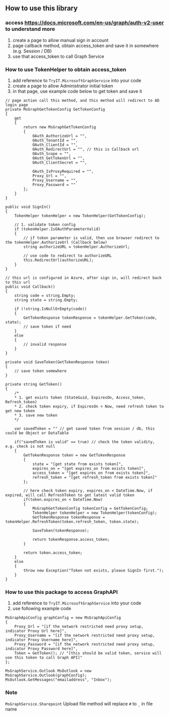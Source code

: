 ﻿## How to use this library

### access https://docs.microsoft.com/en-us/graph/auth-v2-user to understand more ###

1. create a page to allow manual sign in account
2. page callback method, obtain access_token and save it in somewhere (e.g. Session / DB)
3. use that access_token to call Graph Service


### How to use TokenHelper to obtain access_token
1. add reference to ```TryIT.MicrosoftGraphService``` into your code
1. create a page to allow Administrator initial token
2. in that page, use example code below to get token and save it

```
// page action call this method, and this method will redirect to AD login page
private MsGraphGetTokenConfig GetTokenConfig
{
    get
    {
        return new MsGraphGetTokenConfig
        { 
            OAuth_AuthorizeUrl = "",
            OAuth_TenantId = "",
            OAuth_ClientId = "",
            OAuth_RedirectUrl = "", // this is Callback url
            OAuth_Scope = "",
            OAuth_GetTokenUrl = "",
            OAuth_ClientSecret = "",

            OAuth_IsProxyRequired = "",
            Proxy_Url = "",
            Proxy_Username = "",
            Proxy_Password = ""
        };
    }
}

public void SignIn()
{
    TokenHelper tokenHelper = new TokenHelper(GetTokenConfig);

    // 1. validate token config
    if (tokenHelper.IsOAuthParameterValid)
    {
        // if token parameter is valid, then use browser redirect to the tokenHelper.AuthorizeUrl (Callback below)
        string authorizeURL = tokenHelper.AuthorizeUrl;

        // use code to redirect to authorizeURL
        this.RedirectUrl(authorizeURL);
    }
}

// this url is configured in Azure, after sign in, will redirect back to this url
public void Callback()
{
    string code = string.Empty;
    string state = string.Empty;

    if (!string.IsNullOrEmpty(code))
    {
        GetTokenResponse tokenResponse = tokenHelper.GetToken(code, state);
        // save token if need
    }
    else
    {
        // invalid response
    }
}

private void SaveToken(GetTokenResponse token)
{
    // save token somewhere
}

private string GetToken()
{
    /*
    * 1. get exists token (StateGuid, ExpiresOn, Access_token, Refresh_token)
    * 2. check token expiry, if ExpiresOn < Now, need refresh token to get new token
    * 3. save new token
    */

    var savedToken = "" // get saved token from session / db, this could be Object or DataTable

    if("savedToken is valid" == true) // check the token validity, e.g. check is not null
    {
        GetTokenResponse token = new GetTokenResponse
        {
            state = "[get state from exists token]",
            expires_on = "[get expires_on from exists token]",
            access_token = "[get expires_on from exists token]",
            refresh_token = "[get refresh_token from exists token]"
        };

        // here check token expiry, expires_on < DateTime.Now, if expired, will call RefreshToken to get latest valid token
        if(token.expires_on < DateTime.Now)
        {
            MsGraphGetTokenConfig tokenConfig = GetTokenConfig;
            TokenHelper tokenHelper = new TokenHelper(tokenConfig);
            GetTokenResponse tokenResponse = tokenHelper.RefreshToken(token.refresh_token, token.state);

            SaveToken(tokenResponse);

            return tokenResponse.access_token;
        }

        return token.access_token;
    }
    else
    {
        throw new Exception("Token not exists, please SignIn first.");
    }
}
```
### How to use this package to access GraphAPI

1. add reference to ```TryIT.MicrosoftGraphService``` into your code
2. use following example code

```
MsGraphApiConfig graphConfig = new MsGraphApiConfig
{
    Proxy_Url = "[if the network restricted need proxy setup, indicator Proxy Url here]",
    Proxy_Username = "[if the network restricted need proxy setup, indicator Proxy Username here]",
    Proxy_Password = "[if the network restricted need proxy setup, indicator Proxy Password here]",
    Token = GetToken(); // "[this should be valid token, service will use this token to call Graph API]"
};

MsGraphService.Outlook MsOutlook = new MsGraphService.Outlook(graphConfig);
MsOutlook.GetMessages("emailaddress", "Inbox");
```


### Note

```MsGraphService.Sharepoint``` Upload file method will replace `#` to `_` in file name